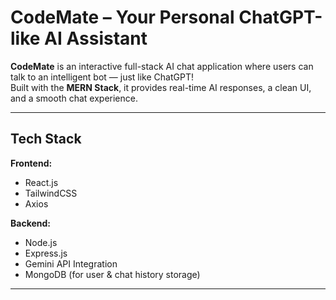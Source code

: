 # CodeMate – Your Personal ChatGPT-like AI Assistant

**CodeMate** is an interactive full-stack AI chat application where users can talk to an intelligent bot — just like ChatGPT!  
Built with the **MERN Stack**, it provides real-time AI responses, a clean UI, and a smooth chat experience.

---

##  Tech Stack

**Frontend:**  
- React.js  
- TailwindCSS  
- Axios  

**Backend:**  
- Node.js  
- Express.js  
- Gemini API Integration  
- MongoDB (for user & chat history storage)

---


